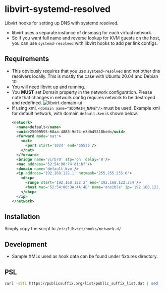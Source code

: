<!-- markdownlint-disable MD033 -->

# libvirt-systemd-resolved

Libvirt hooks for setting up DNS with systemd resolved.

- libvirt uses a separate instance of dnsmasq for each virtual network.
- So if you want full name and reverse lookup for KVM guests on the host,
you can use `systemd-resolved` with libvirt hooks to add per link configs.

## Requirements

- This obviously requires that you use `systemd-resolved` and not other dns resolvers locally.
This is mostly the case with Ubuntu 20.04 and Debian 10.
- You will need libvirt up and running.
- You **MUST** set Domain property in the network configuration. Please note that changes in network config requires network to be destroyed and redefined.
![libvirt-domain-ui](./docs/static/img/libvirt-network-ui.png)
- If using xml, `<domain name="$DOMAIN_NAME"/>` must be used. Example xml for default network,
with domain `default.kvm` is shown below.
  ```xml
  <network>
    <name>default</name>
    <uuid>25009595-68aa-4888-9c74-e3db45818bed</uuid>
    <forward mode='nat'>
      <nat>
        <port start='1024' end='65535'/>
      </nat>
    </forward>
    <bridge name='virbr0' stp='on' delay='0'/>
    <mac address='52:54:00:74:d1:bf'/>
    <domain name='default.kvm'/>
    <ip address='192.168.122.1' netmask='255.255.255.0'>
      <dhcp>
        <range start='192.168.122.2' end='192.168.122.254'/>
        <host mac='52:54:00:DA:4A:4B' name='ansible' ip='192.168.122.129'/>
      </dhcp>
    </ip>
  </network>
  ```

## Installation

Simply copy the script to `/etc/libvirt/hooks/network.d/`

## Development

- Sample XMLs used as hook data can be found under fixtures directory.

## PSL

```sh
curl -sSfL https://publicsuffix.org/list/public_suffix_list.dat | sed -e '/^*./d;/^[[:space:]]*$/d;/^\\/\\/*/d' > psl.domans.txt
```
